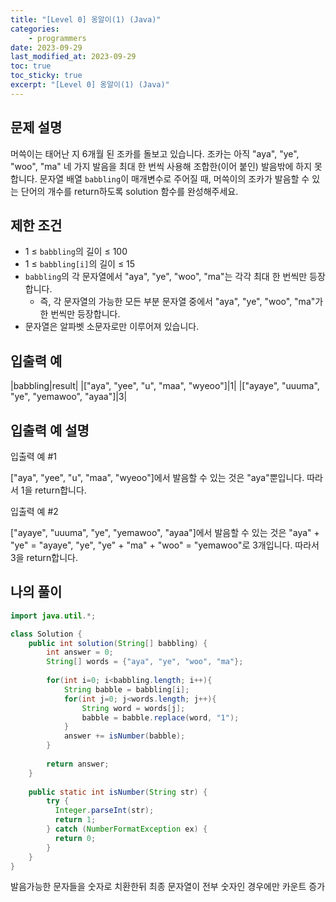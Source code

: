 ```yaml
---
title: "[Level 0] 옹알이(1) (Java)"
categories: 
    - programmers
date: 2023-09-29
last_modified_at: 2023-09-29
toc: true
toc_sticky: true
excerpt: "[Level 0] 옹알이(1) (Java)"
---
```

## **문제 설명**
머쓱이는 태어난 지 6개월 된 조카를 돌보고 있습니다. 조카는 아직 "aya", "ye", "woo", "ma" 네 가지 발음을 최대 한 번씩 사용해 조합한(이어 붙인) 발음밖에 하지 못합니다. 문자열 배열 `babbling`이 매개변수로 주어질 때, 머쓱이의 조카가 발음할 수 있는 단어의 개수를 return하도록 solution 함수를 완성해주세요.

## **제한 조건**
- 1 ≤ `babbling`의 길이 ≤ 100
- 1 ≤ `babbling[i]`의 길이 ≤ 15
- `babbling`의 각 문자열에서 "aya", "ye", "woo", "ma"는 각각 최대 한 번씩만 등장합니다.
  - 즉, 각 문자열의 가능한 모든 부분 문자열 중에서 "aya", "ye", "woo", "ma"가 한 번씩만 등장합니다.
- 문자열은 알파벳 소문자로만 이루어져 있습니다.

## **입출력 예**

|babbling|result|
|["aya", "yee", "u", "maa", "wyeoo"]|1|
|["ayaye", "uuuma", "ye", "yemawoo", "ayaa"]|3|

## **입출력 예 설명**

입출력 예 #1<br/>

["aya", "yee", "u", "maa", "wyeoo"]에서 발음할 수 있는 것은 "aya"뿐입니다. 따라서 1을 return합니다.

입출력 예 #2<br/>

["ayaye", "uuuma", "ye", "yemawoo", "ayaa"]에서 발음할 수 있는 것은 "aya" + "ye" = "ayaye", "ye", "ye" + "ma" + "woo" = "yemawoo"로 3개입니다. 따라서 3을 return합니다.

## **나의 풀이**
```java
import java.util.*;

class Solution {
    public int solution(String[] babbling) {
        int answer = 0;
        String[] words = {"aya", "ye", "woo", "ma"};
    
        for(int i=0; i<babbling.length; i++){
            String babble = babbling[i];
            for(int j=0; j<words.length; j++){
                String word = words[j];
                babble = babble.replace(word, "1");
            }
            answer += isNumber(babble);
        }
        
        return answer;
    }
    
    public static int isNumber(String str) {
        try {
          Integer.parseInt(str);
          return 1;
        } catch (NumberFormatException ex) {
          return 0;
        }
    }
}
```

발음가능한 문자들을 숫자로 치환한뒤 최종 문자열이 전부 숫자인 경우에만 카운트 증가